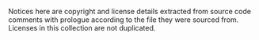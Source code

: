 Notices here are copyright and license details extracted from
source code comments with prologue according to the file they
were sourced from. Licenses in this collection are not duplicated.